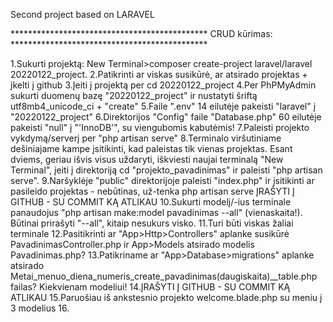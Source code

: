 Second project based on LARAVEL

********************************************* CRUD kūrimas: *********************************************

1.Sukurti projektą: New Terminal>composer create-project laravel/laravel 20220122_project.
2.Patikrinti ar viskas susikūrė, ar atsirado projektas + įkelti į github
3.Įeiti į projektą per cd 20220122_project
4.Per PhPMyAdmin sukurti duomenų bazę "20220122_project" ir nustatyti šriftą utf8mb4_unicode_ci + "create"
5.Faile ".env" 14 eilutėje pakeisti "laravel" į "20220122_project"
6.Direktorijos "Config" faile "Database.php" 60 eilutėje pakeisti "null" į "'InnoDB'", su viengubomis kabutėmis!
7.Paleisti projekto vykdymą/serverį per "php artisan serve"
8.Terminalo viršutiniame dešiniajame kampe įsitikinti, kad paleistas tik vienas projektas. Esant dviems, geriau išvis visus uždaryti, iškviesti naujai terminalą "New Terminal", įeiti į direktoriją cd "projekto_pavadinimas" ir paleisti "php artisan serve".
9.Naršyklėje "public" direktorijoje paleisti "index.php" ir įsitikinti ar pasileido projektas - nebūtinas, už-tenka php artisan serve ĮRAŠYTI Į GITHUB - SU COMMIT KĄ ATLIKAU
10.Sukurti modelį/-ius terminale panaudojus "php artisan make:model pavadinimas --all" (vienaskaita!). Būtinai prirašyti "--all", kitaip nesukurs visko.
11.Turi būti viskas žaliai terminale
12.Pasitikrinti ar "App>Http>Controllers" aplanke susikūrė PavadinimasController.php ir App>Models atsirado modelis Pavadinimas.php?
13.Patikriname ar "App>Database>migrations" aplanke atsirado Metai_menuo_diena_numeris_create_pavadinimas(daugiskaita)__table.php failas? Kiekvienam modeliui! 
14.ĮRAŠYTI Į GITHUB - SU COMMIT KĄ ATLIKAU
15.Paruošiau iš ankstesnio projekto welcome.blade.php su meniu į 3 modelius
16.
